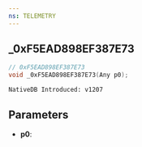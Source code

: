 ```yaml
---
ns: TELEMETRY
---
```

## _0xF5EAD898EF387E73

```c
// 0xF5EAD898EF387E73
void _0xF5EAD898EF387E73(Any p0);
```

```
NativeDB Introduced: v1207
```

## Parameters
* **p0**:
